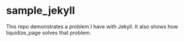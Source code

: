 sample_jekyll
=============

This repo demonstrates a problem I have with Jekyll. It also shows how liquidize_page solves that problem.
